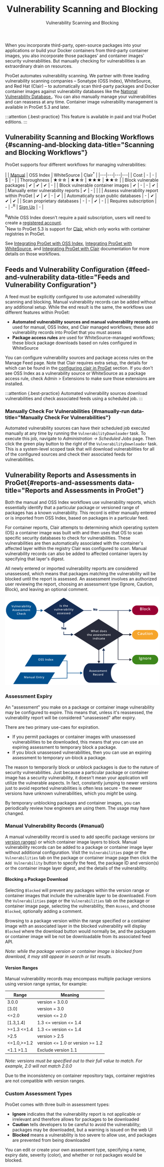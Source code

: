 ﻿---
title: Vulnerability Scanning and Blocking
subtitle: Vulnerability Scanning and Blocking
sequence: 100
keywords: proget, vulnerabilities
display-child-topics: false
show-headings-in-nav: true
---

When you incorporate third-party, open-source packages into your applications or build your Docker containers from third-party container images, you also incorporate those packages' and container images' security vulnerabilities. But manually checking for vulnerabilities is an extraordinary drain on resources. 

ProGet automates vulnerability scanning. We partner with three leading vulnerability scanning companies – Sonatype (OSS Index), WhiteSource, and Red Hat (Clair)  – to automatically scan third-party packages and Docker container images against vulnerability databases like the [National Vulnerability Database.](https://nvd.nist.gov/). You can also manually manage your vulnerabilities and can reassess at any time. Container image vulnerability management is available in ProGet 5.3 and later.

:::attention {.best-practice}
This feature is available in paid and trial ProGet editions.
:::

## Vulnerability Scanning and Blocking Workflows {#scanning-and-blocking data-title="Scanning and Blocking Workflows"}

ProGet supports four different workflows for managing vulnerabilities:

|  | [Manual](#manual) | OSS Index | WhiteSource | Clair<sup>*</sup> |
|---|---|---|---|
| Cost                                      | - | - | $ | - |
| Thoroughness                              | ★☆☆ | ★★☆ | ★★★ | ★★☆ |
| Block vulnerable packages                 | ✔ | ✔ | ✔ | - |
| Block vulnerable container images         | ✔ | - | - | ✔ |
| Manually enter vulnerability reports      | ✔ | -  |   | |
| Assess vulnerability report within ProGet | ✔ | ✔ | - | ✔ |
| Automatically scan public databases       | - | ✔ | ✔ | ✔ |
| Scan proprietary databases                | - | - | ✔ | - |
| Requires subscription                     | - | -<sup>R</sup> | [Sign Up](https://www.whitesourcesoftware.com/trial3/)  | - |


<sup>R</sup>While OSS Index doesn't require a paid subscription, users will need to create a [registered account](https://ossindex.sonatype.org/ ).<br/>
<sup>*</sup>New to ProGet 5.3 is support for [Clair](/docs/proget/compliance/clair), which only works with container registries in ProGet.

See [Integrating ProGet with OSS Index](/docs/proget/compliance/vulnerabilities/vor), [Integrating ProGet with WhiteSource](/docs/proget/compliance/whitesource), and [Integrating ProGet with Clair](/docs/proget/compliance/clair) documentation for more details on those workflows.


## Feeds and Vulnerability Configuration {#feed-and-vulnerability data-title="Feeds and Vulnerability Configuration"}

A feed must be explicitly configured to use automated vulnerability scanning and blocking. Manual vulnerability records can be added without any additional setup.  While the end result is the same, the workflows use different features within ProGet:

*   **Automated vulnerability sources and manual vulnerability records** are used for manual, OSS Index, and Clair managed workflows; these add vulnerability records into ProGet that you must assess
*   **Package access rules** are used for WhiteSource-managed workflows; these block package downloads based on rules configured in WhiteSource

You can configure vulnerability sources and package access rules on the Manage Feed page. Note that Clair requires extra setup, the details for which can be found in the [configuring clair in ProGet](/docs/proget/compliance/clair#configureproget) section. If you don't see OSS Index as a vulnerability source or WhiteSource as a package access rule, check Admin > Extensions to make sure those extensions are installed.

:::attention {.best-practice}
Automated vulnerability sources download vulnerabilities and check associated feeds using a scheduled job. 
:::

### Manually Check For Vulnerabilities {#manually-run data-title="Manually Check For Vulnerabilities"}

Automated vulnerability sources can have their scheduled job executed manually at any time by running the `VulnerabilityDownloader` task.  To execute this job, navigate to _Administration -> Scheduled Jobs_ page.  Then click the green play button to the right of the `VulnerabilityDownloader` task.  This is a system-level scoped task that will download vulnerabilities for all of the configured sources and check their associated feeds for vulnerabilities.  



## Vulnerability Reports and Assessments in ProGet{#reports-and-assessments data-title="Reports and Assessments in ProGet"}

Both the manual and OSS Index workflows use vulnerability reports, which essentially identify that a particular package or versioned range of packages has a known vulnerability. This record is either manually entered or is imported from OSS Index, based on packages in a particular feed.

For container reports, Clair attempts to determining which operating system (OS) a container image was built with and then uses that OS to scan specific security databases to check for vulnerabilities. These vulnerabilities are then automatically associated with the container's affected layer within the registry Clair was configured to scan.  Manual vulnerability records can also be added to affected container layers by specifying that layer's digest.

All newly entered or imported vulnerability reports are considered unassessed, which means that packages matching the vulnerability will be blocked until the report is assessed. An assessment involves an authorized user reviewing the report, choosing an assessment type (Ignore, Caution, Block), and leaving an optional comment.

![Assessment workflow](/resources/documentation/proget/assess-workflow.svg)

### Assessment Expiry

An "assessment" you make on a package or container image vulnerability may be configured to expire. This means that, unless it's reassessed, the vulnerability report will be considered "unassessed" after expiry.

There are two primary use-caes for expiration.
 * If you permit packages or container images with unassessed vulnerabilities to be downloaded, this means that you can use an expiring assessment to temporary block a package.
 * If you block unassessed vulnerabilities, then you can use an expiring assessment to temporary un-block a package.

The reason to temporarily block or unblock packages is due to the nature of security vulnerabilities. Just because a particular package or container image has a security vulnerability, it doesn't mean your application will utilize the vulnerable aspects. In fact, constantly jumping to newer versions just to avoid reported vulnerabilities is often less secure - the newer versions have unknown vulnerabilities, which you *might* be using.

By temporary unblocking packages and container images, you can periodically review how engineers are using them. The usage may have changed.


### Manual Vulnerability Records {#manual}

A manual vulnerability record is used to add specific package versions (or [version ranges](#version-ranges)) or which container image layers to block. Manual vulnerability records can be added to a package or container image layer without additional configuration. Visit the `Vulnerabilities` page or the `Vulnerabilities` tab on the package or container image page then click the `Add Vulnerability` button to specify the feed, the package ID and version(s) or the container image layer digest, and the details of the vulnerability.

#### Blocking a Package Download

Selecting `Blocked` will prevent any packages within the version range or container images that include the vulnerable layer to be downloaded. From the `Vulnerabilities` page or the `Vulnerabilities` tab on the package or container image page, selecting the vulnerability, then `Assess`, and choose `Blocked`, optionally adding a comment.

Browsing to a package version within the range specified or a container image with an associated layer in the blocked vulnerability will display `Blocked` where the download button would normally be, and the packagem or container image will be not be downloadable from its associated feed API.

_Note: while the package version or container image is blocked from download, it may still appear in search or list results._

#### Version Ranges 

Manual vulnerability records may encompass multiple package versions using version range syntax, for example:

| Range         | Meaning                                       |
|---            |---                                            |
| 3.0.0	        | version = 3.0.0                               |
| [3.0]     	| version = 3.0                                 |
| <=2.0 	    | version <= 2.0                                |
| [1.3,1.4]	    | 1.3 <= version <= 1.4                         |
| >=1.3 <=1.4   | 1.3 <= version <= 1.4                         |
| >2.5          | version > 2.5                                 |
| <=1.0,>=1.2	| version <= 1.0 or version >= 1.2              |
| <1.1 >1.1 	| Exclude version 1.1                           |

_Note: versions must be specified out to their full value to match. For example, 2.0 will *not* match 2.0.0_

Due to the inconsistency on container repository tags, container registries are not compatible with version ranges.

### Custom Assessment Types

ProGet comes with three built-in assessment types:

*   **Ignore** indicates that the vulnerability report is not applicable or irrelevant and therefore allows for packages to be downloaded
*   **Caution** tells developers to be careful to avoid the vulnerability; packages may be downloaded, but a warning is issued on the web UI
*   **Blocked** means a vulnerability is too severe to allow use, and packages are prevented from being downloaded

You can edit or create your own assessment type, specifying a name, expiry date, severity (color), and whether or not packages would be blocked.

